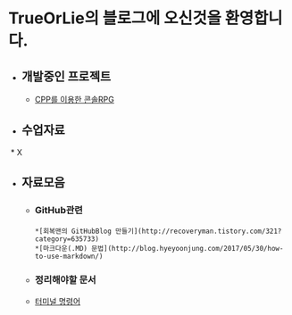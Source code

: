 # TrueOrLie의 블로그에 오신것을 환영합니다.

* ## 개발중인 프로젝트 
  * [CPP를 이용한 콘솔RPG](https://github.com/TrueOrLie/RPGGaming)
  

* ## 수업자료
  * X



* ## 자료모음
  * ### GitHub관련
        
        *[회복맨의 GitHubBlog 만들기](http://recoveryman.tistory.com/321?category=635733)
        *[마크다운(.MD) 문법](http://blog.hyeyoonjung.com/2017/05/30/how-to-use-markdown/)
   
   * ### 정리해야할 문서
         
    * [터미널 명령어](https://www.mireene.com/webimg/linux_tip1.htm)
     
